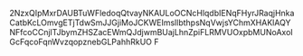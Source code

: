 2NzxQIpMxrDAUBTuWFledoqQtvayNKAULoOCNcHlqdbIENqFHyrJRaqjHnkaCatbKcLOmvgETjTdwSmJJGjiMoJCKWEImsllbthpsNqVwjsYChmXHAKlAQYNFfcoCCnjlTJbymZHSZacEWmQJdjwmBUajLhnZpiFLRMVUOxpbMUNoAxoIGcFqcoFqnWvzqopznebGLPahhRkUO
F
